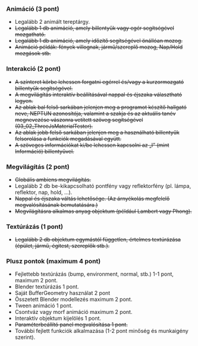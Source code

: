### Animáció (3 pont)

- Legalább 2 animált tereptárgy.
- ~~Legalább 1 db animáció, amely billentyűk vagy egér segítségével mozgatható.~~
- ~~Legalább 1 db animáció, amely időzítő segítségével önállóan mozog.~~
- ~~Animáció példák: fények villognak, jármű/szereplő mozog, Nap/Hold mozgások  stb.~~


### Interakció (2 pont)

- ~~A színteret körbe lehessen forgatni egérrel és/vagy a kurzormozgató billentyűk segítségével.~~
- ~~A megvilágítás interaktív beállításával nappal és éjszaka választható legyen.~~
- ~~Az ablak bal felső sarkában jelenjen meg a programot készítő hallgató neve, NEPTUN azonosítója, valamint a szakja és az aktuális tanév megnevezése vászonra vetített szöveg segítségével (03_02_ThreeJsMaterialTester).~~
- ~~Az ablak jobb felső sarkában jelenjen meg a használható billentyűk felsorolása a funkciók megadásával együtt.~~
- ~~A szöveges információkat ki/be lehessen kapcsolni az „I” (mint Információ) billentyűvel.~~




### Megvilágítás (2 pont)

- ~~Globális ambiens megvilágítás.~~
- Legalább 2 db be-kikapcsolható pontfény vagy reflektorfény (pl. lámpa, reflektor, nap, hold, …).
- ~~Nappal és éjszaka váltás lehetősége. (Az árnyékolás megfelelő megvalósításának bemutatására.)~~
- ~~Megvilágításra alkalmas anyag objektum (például Lambert vagy Phong).~~


### Textúrázás (1 pont)

- ~~Legalább 2 db objektum egymástól független, értelmes textúrázása (épület, jármű, égitest, szereplők stb.).~~


### Plusz pontok (maximum 4 pont)

- Fejlettebb textúrázás (bump, environment, normal, stb.) 1-1 pont, maximum 2 pont.
- Blender textúrázás 1 pont.
- Saját BufferGeometry használat 2 pont
- Összetett Blender modellezés maximum 2 pont.
- Tween animáció 1 pont.
- Csontváz vagy morf animáció maximum 2 pont.
- Interaktív objektum kijelölés 1 pont.
- ~~Paraméterbeállító panel megvalósítása 1 pont.~~
- További fejlett funkciók alkalmazása (1-2 pont minőség és munkaigény szerint).